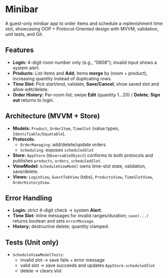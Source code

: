 # Minibar
A guest-only minibar app to order items and schedule a replenishment time slot, showcasing OOP + Protocol-Oriented design with MVVM, validation, unit tests, and Git.

## Features
- **Login:** 4-digit room number only (e.g., “0808”); invalid input shows a system alert.
- **Products:** List items and **Add**; items **merge** by (room + product), increasing quantity instead of duplicating rows.
- **Time Slot:** Pick start/end, validate, **Save/Cancel**; show saved slot and allow edit/delete.
- **Order History:** Per-room list; swipe **Edit** (quantity 1…20) / **Delete**; **Sign out** returns to login.

## Architecture (MVVM + Store)
- **Models:** `Product`, `OrderItem`, `TimeSlot` (value types, `Identifiable/Equatable`).
- **Protocols:**  
  - `OrderManaging`: add/delete/update orders  
  - `Scheduling`: exposes `scheduledSlot`
- **Store:** `AppStore` (`ObservableObject`) conforms to both protocols and publishes `products`, `orders`, `scheduledSlot`.
- **ViewModel:** `ScheduleViewModel` owns time-slot state, validation, save/delete.
- **Views:** `LoginView`, `GuestTabView` (tabs), `ProductsView`, `TimeSlotView`, `OrderHistoryView`.

## Error Handling
- **Login:** strict 4-digit check → system **Alert**.
- **Time Slot:** inline messages for invalid ranges/duration; `save(...)` returns boolean and sets `errorMessage`.
- **History:** destructive delete; quantity clamped.

## Tests (Unit only)
- `ScheduleViewModelTests`:
  - invalid slot → save fails + error message
  - valid slot → save succeeds and updates `AppStore.scheduledSlot`
  - delete → clears slot
